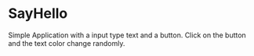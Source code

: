 # SayHello
Simple Application with a input type text and a button. Click on the button and the text color change randomly.
